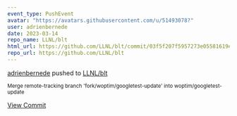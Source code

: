 ```yaml
---
event_type: PushEvent
avatar: "https://avatars.githubusercontent.com/u/51493078?"
user: adrienbernede
date: 2023-03-14
repo_name: LLNL/blt
html_url: https://github.com/LLNL/blt/commit/03f5f207f5957273e05581619e3a4d9d7dbb5263
repo_url: https://github.com/LLNL/blt
---
```


<a href='https://github.com/adrienbernede' target='_blank'>adrienbernede</a> pushed to <a href='https://github.com/LLNL/blt' target='_blank'>LLNL/blt</a>

<small>Merge remote-tracking branch 'fork/woptim/googletest-update' into woptim/googletest-update</small>

<a href='https://github.com/LLNL/blt/commit/03f5f207f5957273e05581619e3a4d9d7dbb5263' target='_blank'>View Commit</a>